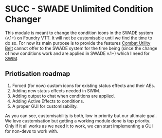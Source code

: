 # SUCC - SWADE Unlimited Condition Changer

This module is meant to change the condition icons in the SWADE system (v.1+) on Foundry VTT. It will not be customisable until we find the time to do so. For now its main purpose is to provide the features [Combat Utility Belt](https://github.com/death-save/combat-utility-belt) cannot offer to the SWADE system for the time being (since the change of how conditions work and are applied in SWADE v.1+) which I need for [SWIM](https://github.com/SalieriC/SWADE-Immersive-Macros).

## Priotisation roadmap
1. Forced (for now) custom icons for existing status effects and their AEs.
2. Adding new status effects needed in SWIM.
3. Adding output to chat when conditions are applied.
4. Adding Active Effects to conditions.
5. A proper GUI for customisability.

As you can see, customisability is both, low in priority but our ultimate goal. We love customisation but getting a working module done is top priority. Only if it all works as we need it to work, we can start implementing a GUI for non-devs to work with.
